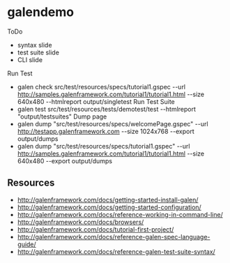 # galendemo


ToDo
* syntax slide
* test suite slide
* CLI slide

Run Test
* galen check src/test/resources/specs/tutorial1.gspec --url http://samples.galenframework.com/tutorial1/tutorial1.html --size 640x480 --htmlreport output/singletest
Run Test Suite
* galen test src/test/resources/tests/demotest/test --htmlreport "output/testsuites"
Dump page
* galen dump "src/test/resources/specs/welcomePage.gspec" --url http://testapp.galenframework.com --size 1024x768 --export output/dumps
* galen dump "src/test/resources/specs/tutorial1.gspec" --url http://samples.galenframework.com/tutorial1/tutorial1.html --size 640x480 --export output/dumps


## Resources
* http://galenframework.com/docs/getting-started-install-galen/
* http://galenframework.com/docs/getting-started-configuration/
* http://galenframework.com/docs/reference-working-in-command-line/
* http://galenframework.com/docs/browsers/
* http://galenframework.com/docs/tutorial-first-project/
* http://galenframework.com/docs/reference-galen-spec-language-guide/
* http://galenframework.com/docs/reference-galen-test-suite-syntax/